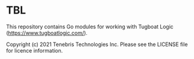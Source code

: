 # TBL

This repository contains Go modules for working with Tugboat Logic (https://www.tugboatlogic.com/).

Copyright (c) 2021 Tenebris Technologies Inc.
Please see the LICENSE file for licence information.
